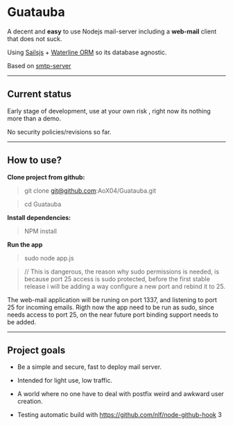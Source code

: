 **Guatauba**
===================

A decent and **easy** to use Nodejs mail-server including a **web-mail** client that does not suck.

Using [Sailsjs](http://sailsjs.org) + [Waterline ORM](https://github.com/balderdashy/waterline) so its database agnostic.

Based on [smtp-server](https://github.com/andris9/smtp-server) 

----------


Current status
-------------

Early stage of development, use at your own risk , right now its nothing more than a demo.

No security policies/revisions so far.

------

How to use?
----------
 **Clone project from github:**

>  git  clone  git@github.com:AoX04/Guatauba.git

>  cd Guatauba

**Install dependencies:**
>  NPM install

**Run the app**
> sudo node app.js

> // This is dangerous, the reason why sudo permissions is  needed, is because port 25 access is sudo protected, before the first stable release i will be adding a way configure a new port and rebind it to 25.

The web-mail application will be runing on port 1337, and listening to port 25 for incoming emails.
Rigth now the app need to be run as sudo, since needs access to port 25, on the near future port binding support needs to be added.


---------

Project goals
-----

- Be a simple and secure, fast to deploy mail server.

- Intended for light use, low traffic.

- A world where no one have to deal with postfix weird and awkward user creation.

- Testing automatic build with https://github.com/nlf/node-github-hook 3
